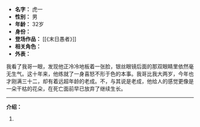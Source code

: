 
- **名字：** 虎一
- **性别：** 男
- **年龄：** 32岁
- **身份：** 
- **登场作品：** [[《末日愚者》]]
- **相关角色：** 
- **外表：** 

我看了我哥一眼，发现他正冷冷地板着一张脸，银丝眼镜后面的那双眼睛里依然毫无生气。这十年来，他练就了一身喜怒不形于色的本事。我哥比我大两岁，今年也才刚满三十二，却有着远超年龄的老成。不，与其说是老成，他给人的感觉更像是一朵干枯的花朵，在死亡面前早已放弃了继续生长。



---

**介绍：** 

1. 
